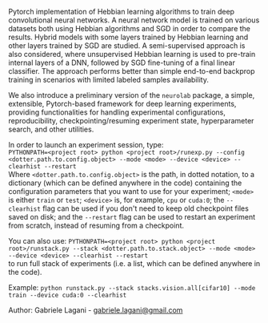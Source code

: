 Pytorch implementation of Hebbian learning algorithms to train
deep convolutional neural networks.
A neural network model is trained on various datasets both using 
Hebbian algorithms and SGD in order to compare the results.
Hybrid models with some layers trained by Hebbian learning and other 
layers trained by SGD are studied.
A semi-supervised approach is also considered, where unsupervised
Hebbian learning is used to pre-train internal layers of a DNN, 
followed by SGD fine-tuning of a final linear classifier. The approach
performs better than simple end-to-end backprop training in scenarios 
with limited labeled samples availability.

We also introduce a preliminary version of the `neurolab` package, a
simple, extensible, Pytorch-based framework for deep learning 
experiments, providing functionalities for handling experimental 
configurations, reproducibility, checkpointing/resuming experiment state, 
hyperparameter search, and other utilities.

In order to launch an experiment session, type:  
`PYTHONPATH=<project root> python <project root>/runexp.py --config <dotter.path.to.config.object> --mode <mode> --device <device> --clearhist --restart`  
Where `<dotter.path.to.config.object>` is the path, in dotted notation,
to a dictionary (which can be defined anywhere in the code) containing
the configuration parameters that you want to use for your experiment;
`<mode>` is either `train` or `test`; `<device>` is, for example, `cpu`
or `cuda:0`; the `--clearhist` flag can be used if you don't need
to keep old checkpoint files saved on disk; and the `--restart` flag 
can be used to restart an experiment from scratch, instead of resuming 
from a checkpoint.

You can also use:
`PYTHONPATH=<project root> python <project root>/runstack.py --stack <dotter.path.to.stack.object> --mode <mode> --device <device> --clearhist --restart`  
to run full stack of experiments (i.e. a list, which can be defined anywhere in the code).

Example:
`python runstack.py --stack stacks.vision.all[cifar10] --mode train --device cuda:0 --clearhist`


Author: Gabriele Lagani - gabriele.lagani@gmail.com

